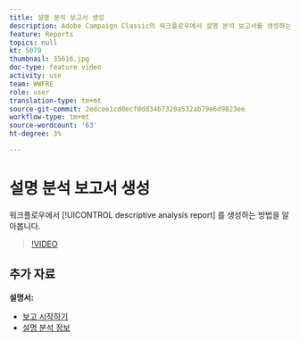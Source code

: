 ```yaml
---
title: 설명 분석 보고서 생성
description: Adobe Campaign Classic의 워크플로우에서 설명 분석 보고서를 생성하는 방법을 알아봅니다.
feature: Reports
topics: null
kt: 5079
thumbnail: 35616.jpg
doc-type: feature video
activity: use
team: WWFRE
role: user
translation-type: tm+mt
source-git-commit: 2edcee1cd0ecf0dd34b7320a532ab79e6d9823ee
workflow-type: tm+mt
source-wordcount: '63'
ht-degree: 3%

---
```



# 설명 분석 보고서 생성

워크플로우에서 [!UICONTROL descriptive analysis report] 를 생성하는 방법을 알아봅니다.

>[!VIDEO](https://video.tv.adobe.com/v/35616?quality=12)

## 추가 자료

**설명서:**

* [보고 시작하기](https://docs.adobe.com/content/help/en/campaign-classic/using/reporting/reporting-in-adobe-campaign/about-adobe-campaign-reporting-tools.html)
* [설명 분석 정보](https://docs.adobe.com/content/help/en/campaign-classic/using/reporting/analyzing-populations/about-descriptive-analysis.html)

